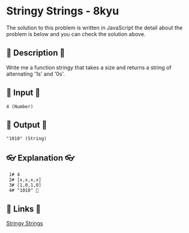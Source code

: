 # Stringy Strings - 8kyu

The solution to this problem is written in JavaScript the detail about the problem is below and you can check the solution above.

## 💬 Description 💬

Write me a function stringy that takes a size and returns a string of alternating '1s' and '0s'.

## 🥚 Input 🥚

```
4 (Number)
```

## 🐣 Output 🐣

```
"1010" (String)
```

## 👓 Explanation 👓

```
 1# 4
 2# [x,x,x,x]
 3# [1,0,1,0]
 4# "1010" 🎉
```

## 🔗 Links 🔗

[Stringy Strings](https://www.codewars.com/kata/563b74ddd19a3ad462000054)
